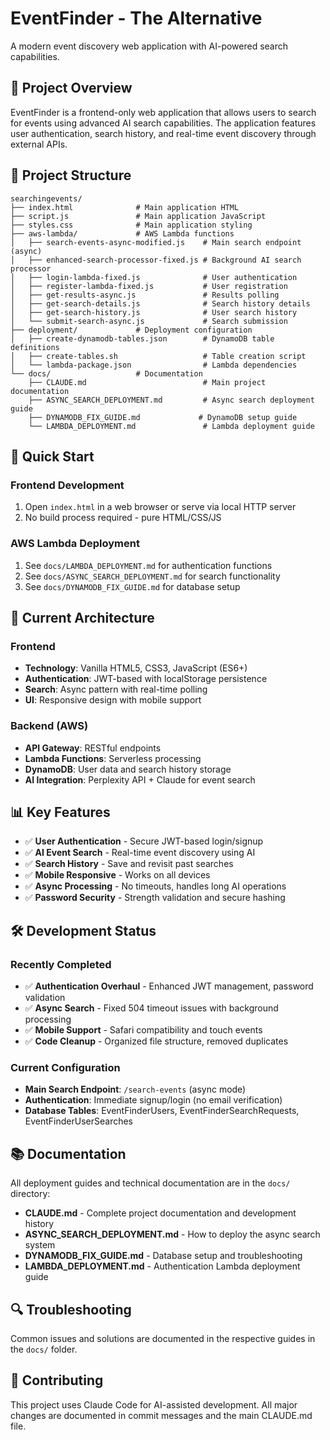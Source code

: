 # EventFinder - The Alternative

A modern event discovery web application with AI-powered search capabilities.

## 🎯 Project Overview

EventFinder is a frontend-only web application that allows users to search for events using advanced AI search capabilities. The application features user authentication, search history, and real-time event discovery through external APIs.

## 📁 Project Structure

```
searchingevents/
├── index.html              # Main application HTML
├── script.js               # Main application JavaScript
├── styles.css              # Main application styling
├── aws-lambda/             # AWS Lambda functions
│   ├── search-events-async-modified.js    # Main search endpoint (async)
│   ├── enhanced-search-processor-fixed.js # Background AI search processor
│   ├── login-lambda-fixed.js              # User authentication
│   ├── register-lambda-fixed.js           # User registration
│   ├── get-results-async.js               # Results polling
│   ├── get-search-details.js              # Search history details
│   ├── get-search-history.js              # User search history
│   └── submit-search-async.js             # Search submission
├── deployment/             # Deployment configuration
│   ├── create-dynamodb-tables.json        # DynamoDB table definitions
│   ├── create-tables.sh                   # Table creation script
│   └── lambda-package.json                # Lambda dependencies
└── docs/                   # Documentation
    ├── CLAUDE.md                          # Main project documentation
    ├── ASYNC_SEARCH_DEPLOYMENT.md         # Async search deployment guide
    ├── DYNAMODB_FIX_GUIDE.md             # DynamoDB setup guide
    └── LAMBDA_DEPLOYMENT.md               # Lambda deployment guide
```

## 🚀 Quick Start

### Frontend Development
1. Open `index.html` in a web browser or serve via local HTTP server
2. No build process required - pure HTML/CSS/JS

### AWS Lambda Deployment
1. See `docs/LAMBDA_DEPLOYMENT.md` for authentication functions
2. See `docs/ASYNC_SEARCH_DEPLOYMENT.md` for search functionality
3. See `docs/DYNAMODB_FIX_GUIDE.md` for database setup

## 🔧 Current Architecture

### Frontend
- **Technology**: Vanilla HTML5, CSS3, JavaScript (ES6+)
- **Authentication**: JWT-based with localStorage persistence
- **Search**: Async pattern with real-time polling
- **UI**: Responsive design with mobile support

### Backend (AWS)
- **API Gateway**: RESTful endpoints
- **Lambda Functions**: Serverless processing
- **DynamoDB**: User data and search history storage
- **AI Integration**: Perplexity API + Claude for event search

## 📊 Key Features

- ✅ **User Authentication** - Secure JWT-based login/signup
- ✅ **AI Event Search** - Real-time event discovery using AI
- ✅ **Search History** - Save and revisit past searches
- ✅ **Mobile Responsive** - Works on all devices
- ✅ **Async Processing** - No timeouts, handles long AI operations
- ✅ **Password Security** - Strength validation and secure hashing

## 🛠 Development Status

### Recently Completed
- ✅ **Authentication Overhaul** - Enhanced JWT management, password validation
- ✅ **Async Search** - Fixed 504 timeout issues with background processing
- ✅ **Mobile Support** - Safari compatibility and touch events
- ✅ **Code Cleanup** - Organized file structure, removed duplicates

### Current Configuration
- **Main Search Endpoint**: `/search-events` (async mode)
- **Authentication**: Immediate signup/login (no email verification)
- **Database Tables**: EventFinderUsers, EventFinderSearchRequests, EventFinderUserSearches

## 📚 Documentation

All deployment guides and technical documentation are in the `docs/` directory:

- **CLAUDE.md** - Complete project documentation and development history
- **ASYNC_SEARCH_DEPLOYMENT.md** - How to deploy the async search system
- **DYNAMODB_FIX_GUIDE.md** - Database setup and troubleshooting
- **LAMBDA_DEPLOYMENT.md** - Authentication Lambda deployment guide

## 🔍 Troubleshooting

Common issues and solutions are documented in the respective guides in the `docs/` folder.

## 🤝 Contributing

This project uses Claude Code for AI-assisted development. All major changes are documented in commit messages and the main CLAUDE.md file.